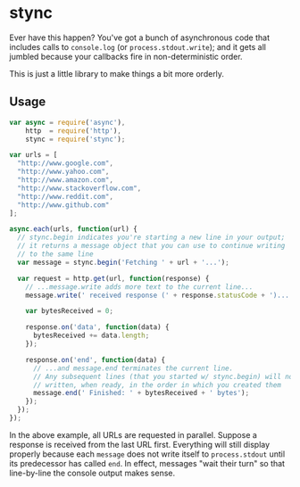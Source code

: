 stync
=====

Ever have this happen? You've got a bunch of asynchronous code that includes calls to `console.log` (or `process.stdout.write`); and it gets all jumbled because your callbacks fire in non-deterministic order.

This is just a little library to make things a bit more orderly.

Usage
-----

```javascript
var async = require('async'),
    http  = require('http'),
    stync = require('stync');

var urls = [
  "http://www.google.com",
  "http://www.yahoo.com",
  "http://www.amazon.com",
  "http://www.stackoverflow.com",
  "http://www.reddit.com",
  "http://www.github.com"
];

async.each(urls, function(url) {
  // stync.begin indicates you're starting a new line in your output;
  // it returns a message object that you can use to continue writing
  // to the same line
  var message = stync.begin('Fetching ' + url + '...');

  var request = http.get(url, function(response) {
    // ...message.write adds more text to the current line...
    message.write(' received response (' + response.statusCode + ')...');

    var bytesReceived = 0;

    response.on('data', function(data) {
      bytesReceived += data.length;
    });

    response.on('end', function(data) {
      // ...and message.end terminates the current line.
      // Any subsequent lines (that you started w/ stync.begin) will now be
      // written, when ready, in the order in which you created them
      message.end(' Finished: ' + bytesReceived + ' bytes');
    });
  });
});
```

In the above example, all URLs are requested in parallel. Suppose a response is received from the last URL first. Everything will still display properly because each `message` does not write itself to `process.stdout` until its predecessor has called `end`. In effect, messages "wait their turn" so that line-by-line the console output makes sense.
